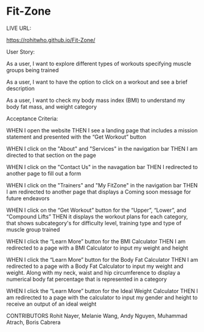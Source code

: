 # Fit-Zone

LIVE URL:

https://rohitwho.github.io/Fit-Zone/

User Story:

As a user, I want to explore different types of workouts specifying muscle groups being trained 

As a user, I want to have the option to click on a workout and see a brief description

As a user, I want to check my body mass index (BMI) to understand my body fat mass, and weight category

Acceptance Criteria:

WHEN I open the website
THEN I see a landing page that includes a mission statement and presented with the “Get Workout” button

WHEN I click on the "About" and "Services" in the navigation bar
THEN I am directed to that section on the page

WHEN I click on the "Contact Us" in the navagation bar
THEN I redirected to another page to fill out a form

WHEN I click on the "Trainers" and "My FitZone" in the navigation bar
THEN I am redirected to another page that displays a Coming soon message for future endeavors 

WHEN I click on the “Get Workout” button for the “Upper”, “Lower”, and “Compound Lifts” 
THEN it displays the workout plans for each category, that shows subcategory's for difficulty level, training type and type of muscle group trained

WHEN I click the “Learn More” button for the BMI Calculator
THEN I am redirected to a page with a BMI Calculator to input my weight and height 

WHEN I click the “Learn More” button for the Body Fat Calculator
THEN I am redirected to a page with a Body Fat Calculator to input my weight and weight. Along with my neck, waist and hip circumference to display a numerical body fat percentage that is represented in a category

WHEN I click the “Learn More” button for the Ideal Weight Calculator
THEN I am redirected to a page with the calculator to input my gender and height to receive an output of an ideal weight


CONTRIBUTORS
Rohit Nayer,
Melanie Wang, 
Andy Nguyen,
Muhammad Atrach,
Boris Cabrera 
